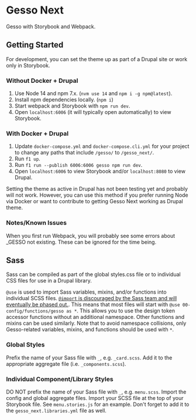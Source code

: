 # Gesso Next

Gesso with Storybook and Webpack.

## Getting Started
For development, you can set the theme up as part of a Drupal site
or work only in Storybook.

### Without Docker + Drupal
1. Use Node 14 and npm 7.x. (`nvm use 14` and `npm i -g npm@latest`).
2. Install npm dependencies locally. (`npm i`)
3. Start webpack and Storybook with `npm run dev`.
4. Open `localhost:6006` (it will typically open automatically) to view Storybook.

### With Docker + Drupal
1. Update `docker-compose.yml` and `docker-compose.cli.yml` for your project to change any paths that include `/gesso/` to `/gesso_next/`.
2. Run `f1 up`.
3. Run `f1 run --publish 6006:6006 gesso npm run dev`.
4. Open `localhost:6006` to view Storybook and/or `localhost:8080` to view Drupal.

Setting the theme as active in Drupal has not been testing yet and probably will not work.
However, you can use this method if you prefer running Node via Docker or want to contribute
to getting Gesso Next working as Drupal theme.

### Notes/Known Issues
When you first run Webpack, you will probably see some errors about _GESSO not existing.
These can be ignored for the time being.

## Sass
Sass can be compiled as part of the global styles.css file or to individual CSS files
for use in a Drupal library.

`@use` is used to import Sass variables, mixins, and/or functions into individual SCSS files. [`@import` is discouraged by the Sass team and will eventually be phased out.](https://sass-lang.com/documentation/at-rules/import).
This means that most files will start with `@use 00-config/functions/gesso as *`. This allows you to use the
design token accessor functions without an additional namespace. Other functions and mixins can be used similarly. Note that to avoid namespace
collisions, only Gesso-related variables, mixins, and functions should be used with `*`.

### Global Styles
Prefix the name of your Sass file with `_`, e.g. `_card.scss`. Add it to the appropriate
aggregate file (i.e. `_components.scss`).

### Individual Component/Library Styles
DO NOT prefix the name of your Sass file with `_`, e.g. `menu.scss`. Import the config
and global aggregate files. Import your SCSS file at the top of your Storybook file.
See `menu.stories.js` for an example. Don't forget to add it to the `gesso_next.libraries.yml`
file as well.
